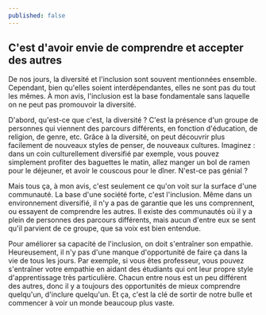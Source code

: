 ```yaml
---
published: false
---
```

## C'est d'avoir envie de comprendre et accepter des autres

De nos jours, la diversité et l'inclusion sont souvent mentionnées ensemble. Cependant, bien qu'elles soient interdépendantes, elles ne sont pas du tout les mêmes. À mon avis, l'inclusion est la base fondamentale sans laquelle on ne peut pas promouvoir la diversité.

D'abord, qu'est-ce que c'est, la diversité ? C'est la présence d'un groupe de personnes qui viennent des parcours différents, en fonction d'éducation, de religion, de genre, etc. Grâce à la diversité, on peut découvrir plus facilement de nouveaux styles de penser, de nouveaux cultures. Imaginez : dans un coin culturellement diversifié par exemple, vous pouvez simplement profiter des baguettes le matin, allez manger un bol de ramen pour le déjeuner, et avoir le couscous pour le dîner. N'est-ce pas génial ?

Mais tous ça, à mon avis, c'est seulement ce qu'on voit sur la surface d'une communauté. La base d'une société forte, c'est l'inclusion. Même dans un environnement diversifié, il n'y a pas de garantie que les uns comprennent, ou essayent de comprendre les autres. Il existe des communautés où il y a plein de personnes des parcours différents, mais aucun d'entre eux se sent qu'il parvient de ce groupe, que sa voix est bien entendue.

Pour améliorer sa capacité de l'inclusion, on doit s'entraîner son empathie. Heureusement, il n'y pas d'une manque d'opportunité de faire ça dans la vie de tous les jours. Par exemple, si vous êtes professeur, vous pouvez s'entraîner votre empathie en aidant des étudiants qui ont leur propre style d'apprentissage très particulière. Chacun entre nous est un peu différent des autres, donc il y a toujours des opportunités de mieux comprendre quelqu'un, d'inclure quelqu'un. Et ça, c'est la clé de sortir de notre bulle et commencer à voir un monde beaucoup plus vaste.
